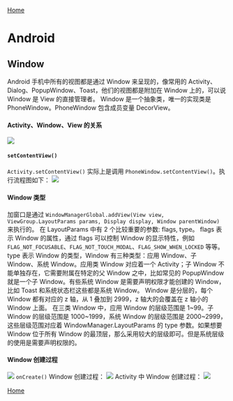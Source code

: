 [Home](../../README.md)

# Android

## Window
Android 手机中所有的视图都是通过 Window 来呈现的，像常用的 Activity、Dialog、PopupWindow、Toast，他们的视图都是附加在 Window 上的，可以说 Window 是 View 的直接管理者。
Window 是一个抽象类，唯一的实现类是 PhoneWindow。PhoneWindow 包含成员变量 DecorView。

#### Activity、Window、View 的关系
![](https://user-images.githubusercontent.com/8423120/46188266-ae8f6800-c31a-11e8-8bae-8550862f8881.png)

#### `setContentView()`
`Activity.setContentView()` 实际上是调用 `PhoneWindow.setContentView()`。执行流程图如下：
![](https://user-images.githubusercontent.com/8423120/46137177-afbd8800-c27b-11e8-93ee-5b11d975257b.png)

#### Window 类型
加窗口是通过 `WindowManagerGlobal.addView(View view, ViewGroup.LayoutParams params, Display display, Window parentWindow)` 来执行的。
在 LayoutParams 中有 2 个比较重要的参数: flags, type。
flags 表示 Window 的属性，通过 flags 可以控制 Window 的显示特性，例如 `FLAG_NOT_FOCUSABLE`、`FLAG_NOT_TOUCH_MODAL`、`FLAG_SHOW_WHEN_LOCKED` 等等。
type 表示 Window 的类型，Window 有三种类型：应用 Window、子 Window、系统 Window。应用类 Window 对应着一个 Activity；子 Window 不能单独存在，它需要附属在特定的父 Window 之中，比如常见的 PopupWindow 就是一个子 Window。有些系统 Window 是需要声明权限才能创建的 Window，比如 Toast 和系统状态栏这些都是系统 Window。
Window 是分层的，每个 Window 都有对应的 z 轴，从 1 叠加到 2999，z 轴大的会覆盖在 z 轴小的 Window 上面。
在三类 Window 中，应用 Window 的层级范围是 1~99。子 Window 的层级范围是 1000~1999，系统 Window 的层级范围是 2000~2999，这些层级范围对应着 WindowManager.LayoutParams 的 type 参数。如果想要 Window 位于所有 Window 的最顶层，那么采用较大的层级即可。但是系统层级的使用是需要声明权限的。

#### Window 创建过程
![](https://user-images.githubusercontent.com/8423120/46188121-d205e300-c319-11e8-958b-bb39c2d12d01.png)
`onCreate()` Window 创建过程：
![](https://user-images.githubusercontent.com/8423120/46188193-3fb20f00-c31a-11e8-9528-5c17adfdede0.png)
Activity 中 Window 创建过程：
![](https://user-images.githubusercontent.com/8423120/46188242-915a9980-c31a-11e8-8244-57ce3255c2e6.png)


[Home](../../README.md)